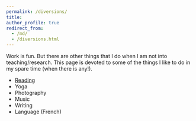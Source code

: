 ```yaml
---
permalink: /diversions/
title:
author_profile: true
redirect_from:
  - /md/
  - /diversions.html
---
```


Work is fun. But there are other things that I do when I am not into teaching/research. This page is devoted to some of the things I like to do in my spare time (when there is any!).

* <a href="/markdown/Reading.html">Reading</a>
* Yoga
* Photography
* Music
* Writing
* Language (French)


<!--
* <a href="/markdown/travel.html">Travelling</a>
* <a href="/markdown/music.html">Music</a>
* <a href="/markdown/french.html">Language (French)</a>
* <a href="/markdown/sports.html">Sports</a>
* <a href="/markdown/writing.html">Writing</a>
-->
